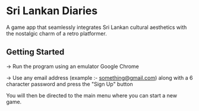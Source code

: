 # Sri Lankan Diaries

A game app that seamlessly integrates Sri Lankan cultural aesthetics with the nostalgic charm of a retro platformer.

## Getting Started

-> Run the program using an emulator Google Chrome

-> Use any email address (example :- something@gmail.com) along with a 6 character password and press the "Sign Up" button

You will then be directed to the main menu where you can start a new game.
